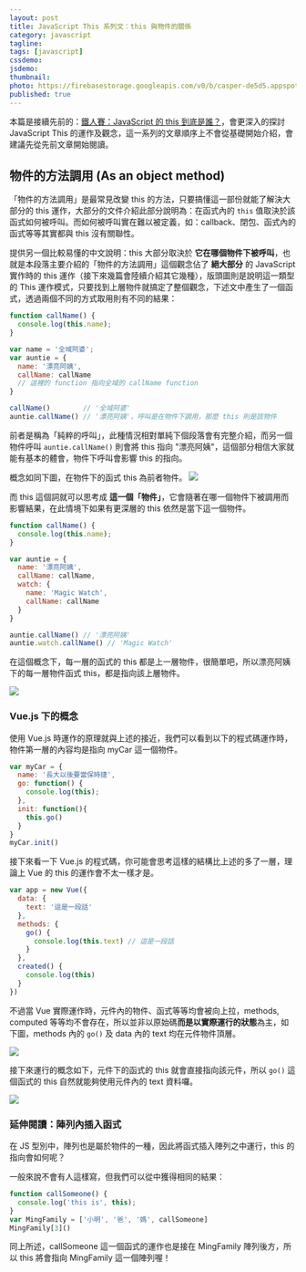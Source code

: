 ```yaml
---
layout: post
title: JavaScript This 系列文：this 與物件的關係
category: javascript
tagline:
tags: [javascript]
cssdemo:
jsdemo:
thumbnail:
photo: https://firebasestorage.googleapis.com/v0/b/casper-de5d5.appspot.com/o/images%2Fblog%2F201903%2F57A365E4-97F6-447F-81FD-64F14313628F.png?alt=media&token=2a9e436b-3096-4f40-a337-7f37ce30a4e4
published: true
---
```


本篇是接續先前的：[鐵人賽：JavaScript 的 this 到底是誰？](/javascript/2017/12/12/javascript-this/)，會更深入的探討 JavaScript This 的運作及觀念，這一系列的文章順序上不會從基礎開始介紹，會建議先從先前文章開始閱讀。

## 物件的方法調用 (As an object method)

「物件的方法調用」是最常見改變 this 的方法，只要搞懂這一部份就能了解決大部分的 this 運作，大部分的文件介紹此部分說明為：在函式內的 `this` 值取決於該函式如何被呼叫。而如何被呼叫實在難以被定義，如：callback、閉包、函式內的函式等等其實都與 this 沒有關聯性。

提供另一個比較易懂的中文說明：this 大部分取決於 **它在哪個物件下被呼叫**，也就是本段落主要介紹的「物件的方法調用」這個觀念佔了 **絕大部分** 的 JavaScript 實作時的 this 運作（接下來幾篇會陸續介紹其它幾種），版頭圖則是說明這一類型的 This 運作模式，只要找到上層物件就搞定了整個觀念，下述文中產生了一個函式，透過兩個不同的方式取用則有不同的結果：

```js
function callName() {
  console.log(this.name);
}

var name = '全域阿婆';
var auntie = {
  name: '漂亮阿姨',
  callName: callName  
  // 這裡的 function 指向全域的 callName function
}

callName()        // '全域阿婆'
auntie.callName() // '漂亮阿姨'，呼叫是在物件下調用，那麼 this 則是該物件
```

前者是稱為「純粹的呼叫」，此種情況相對單純下個段落會有完整介紹，而另一個物件呼叫 `auntie.callName()` 則會將 this 指向 "漂亮阿姨"，這個部分相信大家就能有基本的體會，物件下呼叫會影響 this 的指向。

概念如同下圖，在物件下的函式 this 為前者物件。
![](https://firebasestorage.googleapis.com/v0/b/casper-de5d5.appspot.com/o/images%2Fblog%2F201903%2F92E6BA08-EF5E-4287-98B4-E38ED2549D02.png?alt=media&token=69407e80-c041-4861-8870-92db99a8d3a9)

而 this 這個詞就可以思考成 **這一個「物件」**，它會隨著在哪一個物件下被調用而影響結果，在此情境下如果有更深層的 this 依然是當下這一個物件。

```js
function callName() {
  console.log(this.name);
}

var auntie = {
  name: '漂亮阿姨',
  callName: callName,
  watch: {
    name: 'Magic Watch',
    callName: callName
  }
}

auntie.callName() // '漂亮阿姨'
auntie.watch.callName() // 'Magic Watch'
```

在這個概念下，每一層的函式的 this 都是上一層物件，很簡單吧，所以漂亮阿姨下的每一層物件函式 this，都是指向該上層物件。

![](https://firebasestorage.googleapis.com/v0/b/casper-de5d5.appspot.com/o/images%2Fblog%2F201903%2F2D6C6680-DD7F-4CAF-982D-18D80F1EEB6B.png?alt=media&token=4598a924-8c2a-445d-bf23-93a767ae9703)


### Vue.js 下的概念

使用 Vue.js 時運作的原理就與上述的接近，我們可以看到以下的程式碼運作時，物件第一層的內容均是指向 myCar 這一個物件。

```js
var myCar = {
  name: '長大以後要當保時捷',
  go: function() {
    console.log(this);
  },
  init: function(){
    this.go()
  }
}
myCar.init()
```

接下來看一下 Vue.js 的程式碼，你可能會思考這樣的結構比上述的多了一層，理論上 Vue 的 this 的運作會不太一樣才是。

```js
var app = new Vue({
  data: {
    text: '這是一段話'
  },
  methods: {
    go() {
      console.log(this.text) // 這是一段話
    }
  },
  created() {
    console.log(this)
  }
})
```

不過當 Vue 實際運作時，元件內的物件、函式等等均會被向上拉，methods, computed 等等均不會存在，所以並非以原始碼**而是以實際運行的狀態**為主，如下圖，methods 內的 `go()` 及 data 內的 text 均在元件物件頂層。

![](https://firebasestorage.googleapis.com/v0/b/casper-de5d5.appspot.com/o/images%2Fblog%2F201903%2F%E8%B2%BC%E4%B8%8A%E7%9A%84%E5%BD%B1%E5%83%8F_2019_3_16_%E4%B8%8B%E5%8D%883_40.png?alt=media&token=b0c65c3c-0750-4f44-b522-77a661a41c51)

接下來運行的概念如下，元件下的函式的 this 就會直接指向該元件，所以 `go()` 這個函式的 this 自然就能夠使用元件內的 text 資料囉。

![](https://firebasestorage.googleapis.com/v0/b/casper-de5d5.appspot.com/o/images%2Fblog%2F201903%2F0DF4C4CC-0504-4870-B536-C93513478255.png?alt=media&token=7b8adaf2-5ee3-43ea-8123-9747e2b801ec)


### 延伸閱讀：陣列內插入函式

在 JS 型別中，陣列也是屬於物件的一種，因此將函式插入陣列之中運行，this 的指向會如何呢？

一般來說不會有人這樣寫，但我們可以從中獲得相同的結果：

```js
function callSomeone() {
  console.log('this is', this);
}
var MingFamily = ['小明', '爸', '媽', callSomeone]
MingFamily[3]()
```

同上所述，callSomeone 這一個函式的運作也是接在 MingFamily 陣列後方，所以 this 將會指向 MingFamily 這一個陣列喔！
